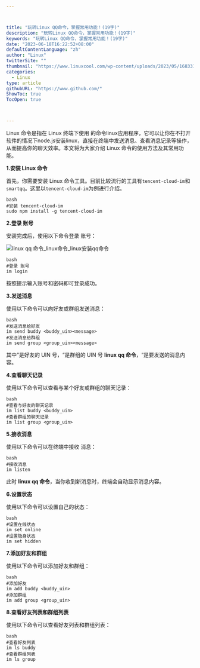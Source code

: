 ```yaml
---



title: "玩转Linux QQ命令，掌握常用功能！(19字)"
description: "玩转Linux QQ命令，掌握常用功能！(19字)"
keywords: "玩转Linux QQ命令，掌握常用功能！(19字)"
date: "2023-06-18T16:22:52+08:00"
defaultContentLanguage: "zh"
author: "Linux"
twitterSite: ""
thumbnail: "https://www.linuxcool.com/wp-content/uploads/2023/05/1683317463605_0.jpg"
categories:
  - Linux
type: article
githubURL: "https://www.github.com/"
ShowToc: true
TocOpen: true



---
```


Linux 命令是指在 Linux 终端下使用 的命令linux应用程序，它可以让你在不打开 软件的情况下node.js安装linux，直接在终端中发送消息、查看消息记录等操作，从而提高你的聊天效率。本文将为大家介绍 Linux 命令的使用方法及其常用功能。

**1.安装 Linux 命令**

首先，你需要安装 Linux 命令工具。目前比较流行的工具有`tencent-cloud-im`和`smartqq`。这里以`tencent-cloud-im`为例进行介绍。

```
bash
#安装 tencent-cloud-im
sudo npm install -g tencent-cloud-im
```

**2.登录 账号**

安装完成后，使用以下命令登录 账号：

![linux qq 命令_linux命令_linux安装qq命令](https://www.linuxcool.com/wp-content/uploads/2023/05/1683317463605_0.jpg)

```
bash
#登录 账号
im login
```

按照提示输入账号和密码即可登录成功。

**3.发送消息**

使用以下命令可以向好友或群组发送消息：

```
bash
#发送消息给好友
im send buddy <buddy_uin><message>
#发送消息给群组
im send group <group_uin><message>
```

其中“是好友的 UIN 号，“是群组的 UIN 号 **linux qq 命令**，“是要发送的消息内容。

**4.查看聊天记录**

使用以下命令可以查看与某个好友或群组的聊天记录：

```
bash
#查看与好友的聊天记录
im list buddy <buddy_uin>
#查看群组的聊天记录
im list group <group_uin>
```

**5.接收消息**

使用以下命令可以在终端中接收 消息：

```
bash
#接收消息
im listen
```

此时 **linux qq 命令**，当你收到新消息时，终端会自动显示消息内容。

**6.设置状态**

使用以下命令可以设置自己的状态：

```
bash
#设置在线状态
im set online
#设置隐身状态
im set hidden
```

**7.添加好友和群组**

使用以下命令可以添加好友和群组：

```
bash
#添加好友
im add buddy <buddy_uin>
#添加群组
im add group <group_uin>
```

**8.查看好友列表和群组列表**

使用以下命令可以查看好友列表和群组列表：

```
bash
#查看好友列表
im ls buddy
#查看群组列表
im ls group
```